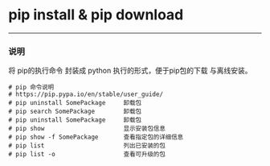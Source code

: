 # pip install & pip download

---

### 说明

将 pip的执行命令 封装成 python 执行的形式，便于pip包的下载 与离线安装。

```
# pip 命令说明
# https://pip.pypa.io/en/stable/user_guide/
# pip uninstall SomePackage     卸载包
# pip search SomePackage        卸载包
# pip uninstall SomePackage     卸载包
# pip show                      显示安装包信息
# pip show -f SomePackage       查看指定包的详细信息
# pip list                      列出已安装的包
# pip list -o                   查看可升级的包
```


